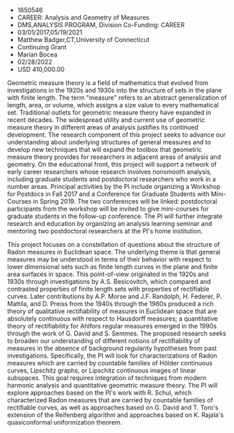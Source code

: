 
* 1650546
* CAREER: Analysis and Geometry of Measures
* DMS,ANALYSIS PROGRAM, Division Co-Funding: CAREER
* 03/01/2017,05/19/2021
* Matthew Badger,CT,University of Connecticut
* Continuing Grant
* Marian Bocea
* 02/28/2022
* USD 410,000.00

Geometric measure theory is a field of mathematics that evolved from
investigations in the 1920s and 1930s into the structure of sets in the plane
with finite length. The term "measure" refers to an abstract generalization of
length, area, or volume, which assigns a size value to every mathematical set.
Traditional outlets for geometric measure theory have expanded in recent
decades. The widespread utility and current use of geometric measure theory in
different areas of analysis justifies its continued development. The research
component of this project seeks to advance our understanding about underlying
structures of general measures and to develop new techniques that will expand
the toolbox that geometric measure theory provides for researchers in adjacent
areas of analysis and geometry. On the educational front, this project will
support a network of early career researchers whose research involves nonsmooth
analysis, including graduate students and postdoctoral researchers who work in a
number areas. Principal activities by the PI include organizing a Workshop for
Postdocs in Fall 2017 and a Conference for Graduate Students with Mini-Courses
in Spring 2019. The two conferences will be linked: postdoctoral participants
from the workshop will be invited to give mini-courses for graduate students in
the follow-up conference. The PI will further integrate research and education
by organizing an analysis learning seminar and mentoring two postdoctoral
researchers at the PI's home institution.

This project focuses on a constellation of questions about the structure of
Radon measures in Euclidean space. The underlying theme is that general measures
may be understood in terms of their behavior with respect to lower dimensional
sets such as finite length curves in the plane and finite area surfaces in
space. This point-of-view originated in the 1920s and 1930s through
investigations by A.S. Besicovitch, which compared and contrasted properties of
finite length sets with properties of rectifiable curves. Later contributions by
A.P. Morse and J.F. Randolph, H. Federer, P. Mattila, and D. Preiss from the
1940s through the 1980s produced a rich theory of qualitative rectifiability of
measures in Euclidean space that are absolutely continuous with respect to
Hausdorff measures; a quantitative theory of rectifiability for Ahlfors regular
measures emerged in the 1990s through the work of G. David and S. Semmes. The
proposed research seeks to broaden our understanding of different notions of
rectifiability of measures in the absence of background regularity hypotheses
from past investigations. Specifically, the PI will look for characterizations
of Radon measures which are carried by countable families of Hölder continuous
curves, Lipschitz graphs, or Lipschitz continuous images of linear subspaces.
This goal requires integration of techniques from modern harmonic analysis and
quantitative geometric measure theory. The PI will explore approaches based on
the PI's work with R. Schul, which characterized Radon measures that are carried
by countable families of rectifiable curves, as well as approaches based on G.
David and T. Toro's extension of the Reifenberg algorithm and approaches based
on K. Rajala's quasiconformal uniformization theorem.
